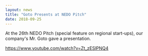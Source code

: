 ```yaml
---
layout: news
title: "Goto Presents at NEDO Pitch"
date: 2018-09-25
---
```


At the 26th NEDO Pitch (special feature on regional start-ups), our company's Mr. Goto gave a presentation. 

https://www.youtube.com/watch?v=Zt_zESlPNQ4  